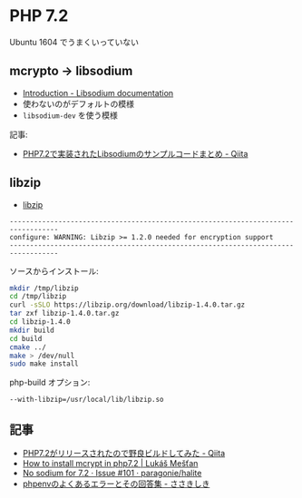 # PHP 7.2

Ubuntu 1604 でうまくいっていない

## mcrypto -> libsodium

- [Introduction - Libsodium documentation](https://download.libsodium.org/doc/)
- 使わないのがデフォルトの模様
- `libsodium-dev` を使う模様

記事:

- [PHP7.2で実装されたLibsodiumのサンプルコードまとめ - Qiita](https://qiita.com/fri13th/items/596de162c28d97d7aeed)

## libzip

- [libzip](https://libzip.org/)

~~~
----------------------------------------------------------------------------------
configure: WARNING: Libzip >= 1.2.0 needed for encryption support
----------------------------------------------------------------------------------
~~~

ソースからインストール:

~~~bash
mkdir /tmp/libzip
cd /tmp/libzip
curl -sSLO https://libzip.org/download/libzip-1.4.0.tar.gz
tar zxf libzip-1.4.0.tar.gz
cd libzip-1.4.0
mkdir build
cd build
cmake ../
make > /dev/null
sudo make install
~~~

php-build オプション:

~~~
--with-libzip=/usr/local/lib/libzip.so
~~~


## 記事

- [PHP7.2がリリースされたので野良ビルドしてみた - Qiita](https://qiita.com/m3m0r7/items/f1342bca10040cdff3ab)
- [How to install mcrypt in php7.2 | Lukáš Mešťan](https://lukasmestan.com/install-mcrypt-extension-in-php7-2/)
- [No sodium for 7.2 · Issue #101 · paragonie/halite](https://github.com/paragonie/halite/issues/101)
- [phpenvのよくあるエラーとその回答集 - ささきしき](https://siky.hateblo.jp/entry/2017/10/09/230633)
